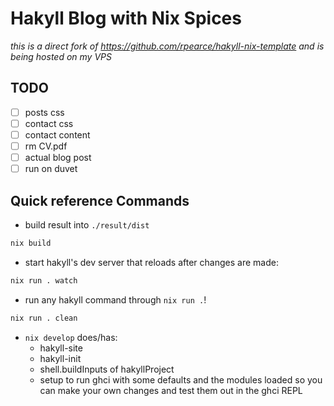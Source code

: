 # Hakyll Blog with Nix Spices
_this is a direct fork of https://github.com/rpearce/hakyll-nix-template and is being hosted on my VPS_

## TODO

- [ ] posts css
- [ ] contact css
- [ ] contact content
- [ ] rm CV.pdf
- [ ] actual blog post
- [ ] run on duvet

## Quick reference Commands

- build result into `./result/dist`

```bash
nix build
```

- start hakyll's dev server that reloads after changes are made:

```bash
nix run . watch
```

- run any hakyll command through `nix run .`!

```bash
nix run . clean
```

- `nix develop` does/has:
    - hakyll-site
    - hakyll-init
    - shell.buildInputs of hakyllProject
    - setup to run ghci with some defaults and the modules loaded so you can make your own changes and test them out in the ghci REPL
